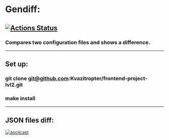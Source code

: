 # Gendiff:
[![Actions Status](https://github.com/Kvazitropter/frontend-project-lvl2/actions/workflows/hexlet-check.yml/badge.svg)](https://github.com/Kvazitropter/frontend-project-lvl2/actions)
---
### Compares two configuration files and shows a difference.
---
## Set up:
### git clone git@github.com:Kvazitropter/frontend-project-lvl2.git
### make install
---
## JSON files diff:
[![asciicast](https://asciinema.org/a/678240.svg)](https://asciinema.org/a/678240)